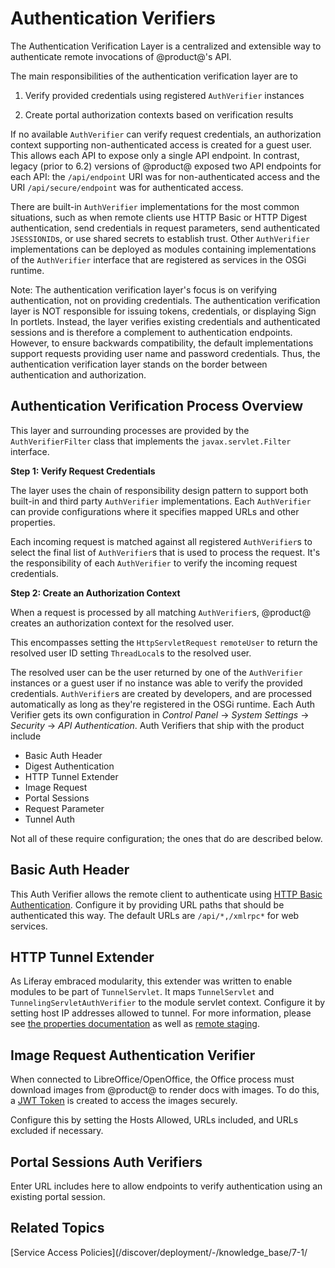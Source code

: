 # Authentication Verifiers [](id=authentication-verifiers)

The Authentication Verification Layer is a centralized and extensible way to
authenticate remote invocations of @product@'s API.

The main responsibilities of the authentication verification layer are to

1. Verify provided credentials using registered `AuthVerifier` instances

2. Create portal authorization contexts based on verification results

If no available `AuthVerifier` can verify request credentials, an authorization
context supporting non-authenticated access is created for a guest user. This
allows each API to expose only a single API endpoint. In contrast, legacy (prior
to 6.2) versions of @product@ exposed two API endpoints for each API: the
`/api/endpoint` URI was for non-authenticated access and the URI
`/api/secure/endpoint` was for authenticated access.

There are built-in `AuthVerifier` implementations for the most common
situations, such as when remote clients use HTTP Basic or HTTP Digest
authentication, send credentials in request parameters, send authenticated
`JSESSIONID`s, or use shared secrets to establish trust. Other `AuthVerifier`
implementations can be deployed as modules containing implementations of the
`AuthVerifier` interface that are registered as services in the OSGi runtime.

Note: The authentication verification layer's focus is on verifying
authentication, not on providing credentials. The authentication verification
layer is NOT responsible for issuing tokens, credentials, or displaying Sign In
portlets. Instead, the layer verifies existing credentials and authenticated
sessions and is therefore a complement to authentication endpoints. However, to
ensure backwards compatibility, the default implementations support requests
providing user name and password credentials. Thus, the authentication
verification layer stands on the border between authentication and
authorization.

## Authentication Verification Process Overview [](id=authentication-verification-process-overview)

This layer and surrounding processes are provided by the `AuthVerifierFilter`
class that implements the `javax.servlet.Filter` interface.

**Step 1: Verify Request Credentials**

The layer uses the chain of responsibility design pattern to support both
built-in and third party `AuthVerifier` implementations. Each `AuthVerifier`
can provide configurations where it specifies mapped URLs and other properties.

Each incoming request is matched against all registered `AuthVerifier`s to
select the final list of `AuthVerifier`s that is used to process the request.
It's the responsibility of each `AuthVerifier` to verify the incoming request
credentials.

**Step 2: Create an Authorization Context**

When a request is processed by all matching `AuthVerifier`s, @product@ creates an
authorization context for the resolved user.

This encompasses setting the `HttpServletRequest` `remoteUser` to return the
resolved user ID setting `ThreadLocal`s to the resolved user.

The resolved user can be the user returned by one of the `AuthVerifier`
instances or a guest user if no instance was able to verify the provided
credentials. 
`AuthVerifier`s are created by developers, and are processed automatically as
long as they're registered in the OSGi runtime. Each Auth Verifier gets its own
configuration in *Control Panel* &rarr; *System Settings* &rarr; *Security*
&rarr; *API Authentication*. Auth Verifiers that ship with the product include

- Basic Auth Header 
- Digest Authentication 
- HTTP Tunnel Extender 
- Image Request
- Portal Sessions 
- Request Parameter
- Tunnel Auth 

Not all of these require configuration; the ones that do are described below. 

## Basic Auth Header

This Auth Verifier allows the remote client to authenticate using 
[HTTP Basic Authentication](https://en.wikipedia.org/wiki/Basic_access_authentication). 
Configure it by providing URL paths that should be authenticated this way. The
default URLs are `/api/*,/xmlrpc*` for web services. 

## HTTP Tunnel Extender

As Liferay embraced modularity, this extender was written to enable modules to
be part of `TunnelServlet`. It maps `TunnelServlet` and
`TunnelingServletAuthVerifier` to the module servlet context. Configure it by
setting host IP addresses allowed to tunnel. For more information, please see
[the properties documentation](https://docs.liferay.com/portal/7.1-latest/propertiesdoc/portal.properties.html#HTTP%20Tunneling)
as well as 
[remote staging](/discover/portal/-/knowledge_base/7-1/enabling-remote-live-staging).

## Image Request Authentication Verifier

When connected to LibreOffice/OpenOffice, the Office process must download
images from @product@ to render docs with images. To do this, a 
[JWT Token](https://jwt.io) is created to access the images securely. 

Configure this by setting the Hosts Allowed, URLs included, and URLs excluded if
necessary. 

## Portal Sessions Auth Verifiers

Enter URL includes here to allow endpoints to verify authentication using an
existing portal session. 


## Related Topics [](id=related-topics)

[Service Access Policies](/discover/deployment/-/knowledge_base/7-1/
